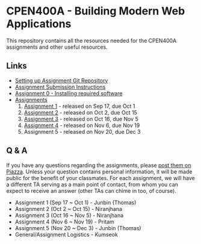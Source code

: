 # CPEN400A - Building Modern Web Applications

This repository contains all the resources needed for the CPEN400A assignments and other useful resources.

## Links

* [Setting up Assignment Git Repository](assignments/setup.md)
* [Assignment Submission Instructions](assignments/canvas-submission.md)
* [Assignment 0 - Installing required software](assignments/assignment-0.md)
* [Assignments](assignments)
    1. [Assignment 1](assignments/assignment-1.md) - released on Sep 17, due Oct 1
    2. [Assignment 2](assignments/assignment-2.md) - released on Oct 2, due Oct 15
    3. [Assignment 3](assignments/assignment-3.md) - released on Oct 16, due Nov 5
    4. [Assignment 4](assignments/assignment-4.md) - released on Nov 6, due Nov 19
    5. Assignment 5 - released on Nov 20, due Dec 3

## Q & A

If you have any questions regarding the assignments, please [post them on Piazza](https://piazza.com/class/kecc4tzxnau2o3). Unless your question contains personal information, it will be made public for the benefit of your classmates. For each assignment, we will have a different TA serving as a main point of contact, from whom you can expect to receive an answer (other TAs can chime in too, of course).

* Assignment 1 (Sep 17 ~ Oct 1) - Junbin (Thomas)
* Assignment 2 (Oct 2 ~ Oct 15) - Niranjhana
* Assignment 3 (Oct 16 ~ Nov 5) - Niranjhana
* Assignment 4 (Nov 6 ~ Nov 19) - Pritam
* Assignment 5 (Nov 20 ~ Dec 3) - Junbin (Thomas)
* General/Assignment Logistics - Kumseok
